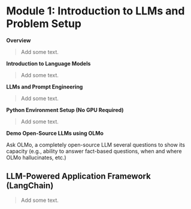 # Module 1: Introduction to LLMs and Problem Setup

**Overview**

>Add some text.

**Introduction to Language Models**

>Add some text.

**LLMs and Prompt Engineering**

>Add some text.

**Python Environment Setup (No GPU Required)**

>Add some text.

**Demo Open-Source LLMs using OLMo**

Ask OLMo, a completely open-source LLM several questions to show its capacity (e.g., ability to answer fact-based questions, when and where OLMo hallucinates, etc.) 

## LLM-Powered Application Framework (LangChain) 

>Add some text.